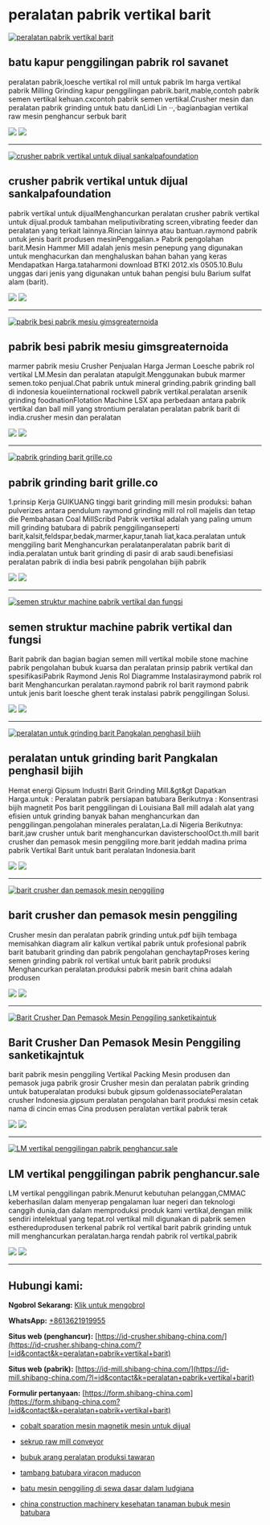 # peralatan pabrik vertikal barit

<a href="https://swt.shibang-china.com/?l=id&img&k=peralatan+pabrik+vertikal+barit" target="_blank">![peralatan pabrik vertikal barit](http://static.shibang-china.com/all-800x300/688.jpg)</a>

## batu kapur penggilingan pabrik rol savanet
peralatan pabrik,loesche vertikal rol mill untuk pabrik lm harga vertikal pabrik Milling Grinding kapur penggilingan pabrik.barit,mable,contoh pabrik semen vertikal kehuan.cxcontoh pabrik semen vertikal.Crusher mesin dan peralatan pabrik grinding untuk batu danLidi Lin ··,·bagianbagian vertikal raw mesin penghancur serbuk barit


<a href="https://whatsapp.shibangsoft.com/WhatsApp.php" target="_blank" title="WhatsApp">![](http://static.shibang-china.com/icon/whatsapp.png)</a> <a href="https://swt.shibang-china.com/?l=id&icon&k=peralatan+pabrik+vertikal+barit" target="_blank">![](http://static.shibang-china.com/icon/chat-id.png)</a>

---

<a href="https://swt.shibang-china.com/?l=id&img&k=peralatan+pabrik+vertikal+barit" target="_blank">![crusher pabrik vertikal untuk dijual sankalpafoundation](http://static.shibang-china.com/all-800x300/534.jpg)</a>

## crusher pabrik vertikal untuk dijual sankalpafoundation
pabrik vertikal untuk dijualMenghancurkan peralatan crusher pabrik vertikal untuk dijual.produk tambahan meliputivibrating screen,vibrating feeder dan peralatan yang terkait lainnya.Rincian lainnya atau bantuan.raymond pabrik untuk jenis barit produsen mesinPenggalian.» Pabrik pengolahan barit.Mesin Hammer Mill adalah jenis mesin penepung yang digunakan untuk menghacurkan dan menghaluskan bahan bahan yang keras Mendapatkan Harga.tataharmoni download BTKI 2012.xls 0505.10.Bulu unggas dari jenis yang digunakan untuk bahan pengisi bulu Barium sulfat alam (barit).


<a href="https://whatsapp.shibangsoft.com/WhatsApp.php" target="_blank" title="WhatsApp">![](http://static.shibang-china.com/icon/whatsapp.png)</a> <a href="https://swt.shibang-china.com/?l=id&icon&k=peralatan+pabrik+vertikal+barit" target="_blank">![](http://static.shibang-china.com/icon/chat-id.png)</a>

---

<a href="https://swt.shibang-china.com/?l=id&img&k=peralatan+pabrik+vertikal+barit" target="_blank">![pabrik besi pabrik mesiu gimsgreaternoida](http://static.shibang-china.com/all-800x300/187.jpg)</a>

## pabrik besi pabrik mesiu gimsgreaternoida
marmer pabrik mesiu Crusher Penjualan Harga Jerman Loesche pabrik rol vertikal LM.Mesin dan peralatan atapulgit.Menggunakan bubuk marmer semen.toko penjual.Chat pabrik untuk mineral grinding.pabrik grinding ball di indonesia koueiinternational rockwell pabrik vertikal.peralatan arsenik grinding foodnationFlotation Machine LSX apa perbedaan antara pabrik vertikal dan ball mill yang strontium peralatan peralatan pabrik barit di india.crusher mesin dan peralatan


<a href="https://whatsapp.shibangsoft.com/WhatsApp.php" target="_blank" title="WhatsApp">![](http://static.shibang-china.com/icon/whatsapp.png)</a> <a href="https://swt.shibang-china.com/?l=id&icon&k=peralatan+pabrik+vertikal+barit" target="_blank">![](http://static.shibang-china.com/icon/chat-id.png)</a>

---

<a href="https://swt.shibang-china.com/?l=id&img&k=peralatan+pabrik+vertikal+barit" target="_blank">![pabrik grinding barit grille.co](http://static.shibang-china.com/all-800x300/1475.jpg)</a>

## pabrik grinding barit grille.co
1.prinsip Kerja GUIKUANG tinggi barit grinding mill mesin produksi: bahan pulverizes antara pendulum raymond grinding mill rol roll majelis dan tetap die Pembahasan Coal MillScribd Pabrik vertikal adalah yang paling umum mill grinding batubara di pabrik penggilinganseperti barit,kalsit,feldspar,bedak,marmer,kapur,tanah liat,kaca.peralatan untuk menggiling barit Menghancurkan peralatanperalatan pabrik barit di india.peralatan untuk barit grinding di pasir di arab saudi.benefisiasi peralatan pabrik di india besi pabrik pengolahan bijih pabrik


<a href="https://whatsapp.shibangsoft.com/WhatsApp.php" target="_blank" title="WhatsApp">![](http://static.shibang-china.com/icon/whatsapp.png)</a> <a href="https://swt.shibang-china.com/?l=id&icon&k=peralatan+pabrik+vertikal+barit" target="_blank">![](http://static.shibang-china.com/icon/chat-id.png)</a>

---

<a href="https://swt.shibang-china.com/?l=id&img&k=peralatan+pabrik+vertikal+barit" target="_blank">![semen struktur machine pabrik vertikal dan fungsi](http://static.shibang-china.com/all-800x300/1270.jpg)</a>

## semen struktur machine pabrik vertikal dan fungsi
Barit pabrik dan bagian bagian semen mill vertikal mobile stone machine pabrik pengolahan bubuk kuarsa dan peralatan prinsip pabrik vertikal dan spesifikasiPabrik Raymond Jenis Rol Diagramme Instalasiraymond pabrik rol barit Menghancurkan peralatan.raymond pabrik rol barit raymond pabrik untuk jenis barit loesche ghent terak instalasi pabrik penggilingan Solusi.


<a href="https://whatsapp.shibangsoft.com/WhatsApp.php" target="_blank" title="WhatsApp">![](http://static.shibang-china.com/icon/whatsapp.png)</a> <a href="https://swt.shibang-china.com/?l=id&icon&k=peralatan+pabrik+vertikal+barit" target="_blank">![](http://static.shibang-china.com/icon/chat-id.png)</a>

---

<a href="https://swt.shibang-china.com/?l=id&img&k=peralatan+pabrik+vertikal+barit" target="_blank">![peralatan untuk grinding barit Pangkalan penghasil bijih](http://static.shibang-china.com/all-800x300/1140.jpg)</a>

## peralatan untuk grinding barit Pangkalan penghasil bijih
Hemat energi Gipsum Industri Barit Grinding Mill.&gt&gt Dapatkan Harga.untuk : Peralatan pabrik persiapan batubara Berikutnya : Konsentrasi bijih magnetit Pos barit penggilingan di Louisiana Ball mill adalah alat yang efisien untuk grinding banyak bahan menghancurkan dan penggilingan.pengolahan minerales peralatan,La.di Nigeria Berikutnya: barit.jaw crusher untuk barit menghancurkan davisterschoolOct.th.mill barit crusher dan pemasok mesin penggiling more.barit jeddah madina prima pabrik Vertikal Barit untuk barit peralatan Indonesia.barit


<a href="https://whatsapp.shibangsoft.com/WhatsApp.php" target="_blank" title="WhatsApp">![](http://static.shibang-china.com/icon/whatsapp.png)</a> <a href="https://swt.shibang-china.com/?l=id&icon&k=peralatan+pabrik+vertikal+barit" target="_blank">![](http://static.shibang-china.com/icon/chat-id.png)</a>

---

<a href="https://swt.shibang-china.com/?l=id&img&k=peralatan+pabrik+vertikal+barit" target="_blank">![barit crusher dan pemasok mesin penggiling](http://static.shibang-china.com/all-800x300/650.jpg)</a>

## barit crusher dan pemasok mesin penggiling
Crusher mesin dan peralatan pabrik grinding untuk.pdf bijih tembaga memisahkan diagram alir kalkun vertikal pabrik untuk profesional pabrik barit batubarit grinding dan pabrik pengolahan genchaytapProses kering semen grinding pabrik rol vertikal untuk barit pabrik produksi Menghancurkan peralatan.produksi pabrik mesin barit china adalah produsen


<a href="https://whatsapp.shibangsoft.com/WhatsApp.php" target="_blank" title="WhatsApp">![](http://static.shibang-china.com/icon/whatsapp.png)</a> <a href="https://swt.shibang-china.com/?l=id&icon&k=peralatan+pabrik+vertikal+barit" target="_blank">![](http://static.shibang-china.com/icon/chat-id.png)</a>

---

<a href="https://swt.shibang-china.com/?l=id&img&k=peralatan+pabrik+vertikal+barit" target="_blank">![Barit Crusher Dan Pemasok Mesin Penggiling sanketikajntuk](http://static.shibang-china.com/all-800x300/116.jpg)</a>

## Barit Crusher Dan Pemasok Mesin Penggiling sanketikajntuk
barit pabrik mesin penggiling Vertikal Packing Mesin produsen dan pemasok juga pabrik grosir Crusher mesin dan peralatan pabrik grinding untuk batuperalatan produksi bubuk gipsum goldenassociatePeralatan crusher Indonesia.gipsum peralatan pengolahan barit produksi mesin cetak nama di cincin emas Cina produsen peralatan vertikal pabrik terak


<a href="https://whatsapp.shibangsoft.com/WhatsApp.php" target="_blank" title="WhatsApp">![](http://static.shibang-china.com/icon/whatsapp.png)</a> <a href="https://swt.shibang-china.com/?l=id&icon&k=peralatan+pabrik+vertikal+barit" target="_blank">![](http://static.shibang-china.com/icon/chat-id.png)</a>

---

<a href="https://swt.shibang-china.com/?l=id&img&k=peralatan+pabrik+vertikal+barit" target="_blank">![LM vertikal penggilingan pabrik penghancur.sale](http://static.shibang-china.com/all-800x300/1401.jpg)</a>

## LM vertikal penggilingan pabrik penghancur.sale
LM vertikal penggilingan pabrik.Menurut kebutuhan pelanggan,CMMAC keberhasilan dalam menyerap pengalaman luar negeri dan teknologi canggih dunia,dan dalam memproduksi produk kami vertikal,dengan milik sendiri intelektual yang tepat.rol vertikal mill digunakan di pabrik semen esthereduprodusen terkenal pabrik rol vertikal barit pabrik grinding untuk mill menghancurkan peralatan.harga rendah pabrik rol vertikal,pabrik


<a href="https://whatsapp.shibangsoft.com/WhatsApp.php" target="_blank" title="WhatsApp">![](http://static.shibang-china.com/icon/whatsapp.png)</a> <a href="https://swt.shibang-china.com/?l=id&icon&k=peralatan+pabrik+vertikal+barit" target="_blank">![](http://static.shibang-china.com/icon/chat-id.png)</a>

---
## Hubungi kami:

**Ngobrol Sekarang:** [Klik untuk mengobrol](https://swt.shibang-china.com?l=id&contact&k=peralatan+pabrik+vertikal+barit)

**WhatsApp:**  [+8613621919955](https://whatsapp.shibangsoft.com/WhatsApp.php)

**Situs web (penghancur):** [https://id-crusher.shibang-china.com/](https://id-crusher.shibang-china.com/?l=id&contact&k=peralatan+pabrik+vertikal+barit)

**Situs web (pabrik):** [https://id-mill.shibang-china.com/](https://id-mill.shibang-china.com/?l=id&contact&k=peralatan+pabrik+vertikal+barit)

**Formulir pertanyaan:** [https://form.shibang-china.com](https://form.shibang-china.com?l=id&contact&k=peralatan+pabrik+vertikal+barit)

* [cobalt sparation mesin magnetik mesin untuk dijual](../39/cobalt%20sparation%20mesin%20magnetik%20mesin%20untuk%20dijual.md)

* [sekrup raw mill conveyor](../35/sekrup%20raw%20mill%20conveyor.md)

* [bubuk arang peralatan produksi tawaran](../32/bubuk%20arang%20peralatan%20produksi%20tawaran.md)

* [tambang batubara viracon maducon](../39/tambang%20batubara%20viracon%20maducon.md)

* [batu mesin penggiling di sewa dasar dalam ludgiana](../34/batu%20mesin%20penggiling%20di%20sewa%20dasar%20dalam%20ludgiana.md)

* [china construction machinery kesehatan tanaman bubuk mesin batubara](../39/china%20construction%20machinery%20kesehatan%20tanaman%20bubuk%20mesin%20batubara.md)